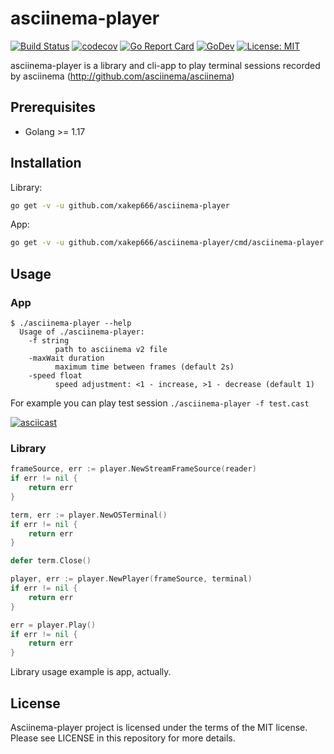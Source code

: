 # asciinema-player
[![Build Status](https://github.com/xakep666/asciinema-player/actions/workflows/testing.yml/badge.svg)](https://github.com/xakep666/asciinema-player/actions/workflows/testing.yml)
[![codecov](https://codecov.io/gh/xakep666/asciinema-player/branch/master/graph/badge.svg)](https://codecov.io/gh/xakep666/asciinema-player)
[![Go Report Card](https://goreportcard.com/badge/github.com/xakep666/asciinema-player)](https://goreportcard.com/report/github.com/xakep666/asciinema-player)
[![GoDev](https://pkg.go.dev/badge/github.com/xakep666/asciinema-player/pkg/asciicast)](https://godoc.org/github.com/xakep666/asciinema-player/pkg/asciicast)
[![License: MIT](https://img.shields.io/badge/License-MIT-yellow.svg)](https://opensource.org/licenses/MIT)

asciinema-player is a library and cli-app to play terminal sessions recorded by asciinema (http://github.com/asciinema/asciinema)

## Prerequisites
* Golang >= 1.17

## Installation
Library:
```bash
go get -v -u github.com/xakep666/asciinema-player
```

App:
```bash
go get -v -u github.com/xakep666/asciinema-player/cmd/asciinema-player
```

## Usage
### App
```
$ ./asciinema-player --help
  Usage of ./asciinema-player:
    -f string
          path to asciinema v2 file
    -maxWait duration
          maximum time between frames (default 2s)
    -speed float
          speed adjustment: <1 - increase, >1 - decrease (default 1)
```
For example you can play test session `./asciinema-player -f test.cast`

[![asciicast](https://asciinema.org/a/189343.png)](https://asciinema.org/a/189343)

### Library
```go
frameSource, err := player.NewStreamFrameSource(reader)
if err != nil {
    return err
}

term, err := player.NewOSTerminal()
if err != nil {
    return err
}

defer term.Close()

player, err := player.NewPlayer(frameSource, terminal)
if err != nil {
    return err
}

err = player.Play()
if err != nil {
    return err
}
```
Library usage example is app, actually.

## License
Asciinema-player project is licensed under the terms of the MIT license. Please see LICENSE in this repository for more details.
